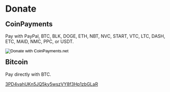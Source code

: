Donate
======

<div class="card-panel">
  <h2 style="margin-top: 0">CoinPayments</h2>
  <p>
    Pay with PayPal, BTC, BLK, DOGE, ETH, NBT, NVC, START, VTC, LTC, DASH, ETC,
    MAID, NMC, PPC, or USDT.
  </p>
  <form action="https://www.coinpayments.net/index.php" method="post">
    <input type="hidden" name="cmd" value="_donate">
    <input type="hidden" name="reset" value="1">
    <input type="hidden" name="merchant" value="e2405e0f3ef19fbc901ce3d02c989fd1">
    <input type="hidden" name="item_name" value="Gelato Labs">
    <input type="hidden" name="currency" value="USD">
    <input type="hidden" name="amountf" value="5.00000000">
    <input type="hidden" name="allow_amount" value="1">
    <input type="hidden" name="want_shipping" value="0">
    <input type="hidden" name="success_url" value="https://gelatolabs.xyz/thanks">
    <input type="hidden" name="cancel_url" value="https://gelatolabs.xyz/">
    <input type="hidden" name="allow_extra" value="0">
    <input type="image" src="https://www.coinpayments.net/images/pub/donate-wide-blue.png" alt="Donate with CoinPayments.net">
  </form>
</div>

<div class="card-panel">
  <h2 style="margin-top: 0">Bitcoin</h2>
  <p>Pay directly with BTC.</p>
  <a href="bitcoin:3PD4vahUKn5JQ5ky5wszVY8f3Hp1zbGLaR" class="btn-large waves-effect waves-light black"><i class="mdi mdi-currency-btc left"></i>3PD4vahUKn5JQ5ky5wszVY8f3Hp1zbGLaR</a>
</div>

